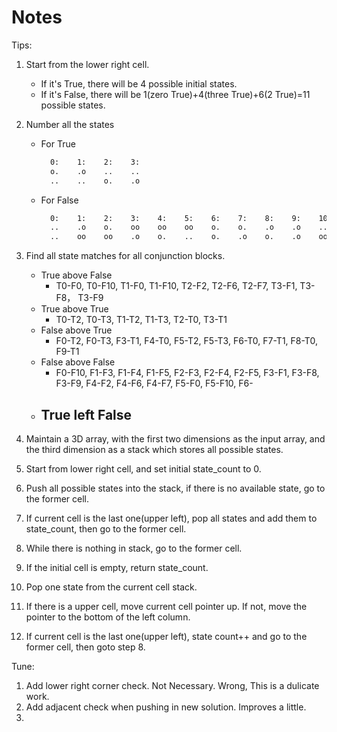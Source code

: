 # Notes

Tips:

1. Start from the lower right cell.
    - If it's True, there will be 4 possible initial states.
    - If it's False, there will be 1(zero True)+4(three True)+6(2 True)=11 possible states.
2. Number all the states
    - For True

        ```bash
          0:    1:    2:    3:
          o.    .o    ..    ..
          ..    ..    o.    .o
        ```

    - For False

        ```bash
          0:    1:    2:    3:    4:    5:    6:    7:    8:    9:    10:
          ..    .o    o.    oo    oo    oo    o.    o.    .o    .o    ..
          ..    oo    oo    .o    o.    ..    o.    .o    o.    .o    oo
        ```

3. Find all state matches for all conjunction blocks.
    - True above False
        - T0-F0, T0-F10, T1-F0, T1-F10, T2-F2, T2-F6, T2-F7, T3-F1, T3-F8， T3-F9
    - True above True
        - T0-T2, T0-T3, T1-T2, T1-T3, T2-T0, T3-T1
    - False above True
        - F0-T2, F0-T3, F3-T1, F4-T0, F5-T2, F5-T3, F6-T0, F7-T1, F8-T0, F9-T1
    - False above False
        - F0-F10, F1-F3, F1-F4, F1-F5, F2-F3, F2-F4, F2-F5, F3-F1, F3-F8, F3-F9, F4-F2, F4-F6, F4-F7, F5-F0, F5-F10, F6-
    - True left False
        - 

4. Maintain a 3D array, with the first two dimensions as the input array, and the third dimension as a stack which stores all possible states.
5. Start from lower right cell, and set initial state_count to 0.
6. Push all possible states into the stack, if there is no available state, go to the former cell.
7. If current cell is the last one(upper left), pop all states and add them to state_count, then go to the former cell.
8. While there is nothing in stack, go to the former cell.
9. If the initial cell is empty, return state_count.
10. Pop one state from the current cell stack.
11. If there is a upper cell, move current cell pointer up. If not, move the pointer to the bottom of the left column.
12. If current cell is the last one(upper left), state count++ and go to the former cell, then goto step 8.


Tune:
1. Add lower right corner check. Not Necessary. Wrong, This is a dulicate work.
2. Add adjacent check when pushing in new solution. Improves a little.
3. 
